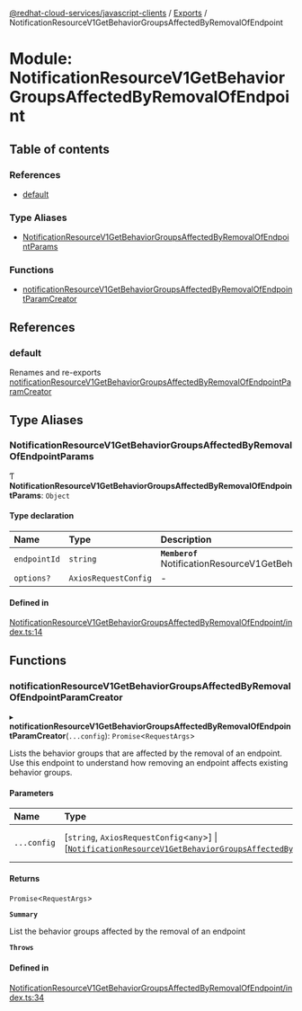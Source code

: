 [@redhat-cloud-services/javascript-clients](../README.md) / [Exports](../modules.md) / NotificationResourceV1GetBehaviorGroupsAffectedByRemovalOfEndpoint

# Module: NotificationResourceV1GetBehaviorGroupsAffectedByRemovalOfEndpoint

## Table of contents

### References

- [default](NotificationResourceV1GetBehaviorGroupsAffectedByRemovalOfEndpoint.md#default)

### Type Aliases

- [NotificationResourceV1GetBehaviorGroupsAffectedByRemovalOfEndpointParams](NotificationResourceV1GetBehaviorGroupsAffectedByRemovalOfEndpoint.md#notificationresourcev1getbehaviorgroupsaffectedbyremovalofendpointparams)

### Functions

- [notificationResourceV1GetBehaviorGroupsAffectedByRemovalOfEndpointParamCreator](NotificationResourceV1GetBehaviorGroupsAffectedByRemovalOfEndpoint.md#notificationresourcev1getbehaviorgroupsaffectedbyremovalofendpointparamcreator)

## References

### default

Renames and re-exports [notificationResourceV1GetBehaviorGroupsAffectedByRemovalOfEndpointParamCreator](NotificationResourceV1GetBehaviorGroupsAffectedByRemovalOfEndpoint.md#notificationresourcev1getbehaviorgroupsaffectedbyremovalofendpointparamcreator)

## Type Aliases

### NotificationResourceV1GetBehaviorGroupsAffectedByRemovalOfEndpointParams

Ƭ **NotificationResourceV1GetBehaviorGroupsAffectedByRemovalOfEndpointParams**: `Object`

#### Type declaration

| Name | Type | Description |
| :------ | :------ | :------ |
| `endpointId` | `string` | **`Memberof`** NotificationResourceV1GetBehaviorGroupsAffectedByRemovalOfEndpointApi |
| `options?` | `AxiosRequestConfig` | - |

#### Defined in

[NotificationResourceV1GetBehaviorGroupsAffectedByRemovalOfEndpoint/index.ts:14](https://github.com/RedHatInsights/javascript-clients/blob/main/packages/notifications/NotificationResourceV1GetBehaviorGroupsAffectedByRemovalOfEndpoint/index.ts#L14)

## Functions

### notificationResourceV1GetBehaviorGroupsAffectedByRemovalOfEndpointParamCreator

▸ **notificationResourceV1GetBehaviorGroupsAffectedByRemovalOfEndpointParamCreator**(`...config`): `Promise`\<`RequestArgs`\>

Lists the behavior groups that are affected by the removal of an endpoint. Use this endpoint to understand how removing an endpoint affects existing behavior groups.

#### Parameters

| Name | Type | Description |
| :------ | :------ | :------ |
| `...config` | [`string`, `AxiosRequestConfig`\<`any`\>] \| [[`NotificationResourceV1GetBehaviorGroupsAffectedByRemovalOfEndpointParams`](NotificationResourceV1GetBehaviorGroupsAffectedByRemovalOfEndpoint.md#notificationresourcev1getbehaviorgroupsaffectedbyremovalofendpointparams)] | with all available params. |

#### Returns

`Promise`\<`RequestArgs`\>

**`Summary`**

List the behavior groups affected by the removal of an endpoint

**`Throws`**

#### Defined in

[NotificationResourceV1GetBehaviorGroupsAffectedByRemovalOfEndpoint/index.ts:34](https://github.com/RedHatInsights/javascript-clients/blob/main/packages/notifications/NotificationResourceV1GetBehaviorGroupsAffectedByRemovalOfEndpoint/index.ts#L34)
